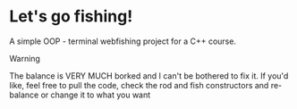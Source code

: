 # Let's go fishing!

A simple OOP - terminal webfishing project for a C++ course.

> [!WARNING]
> The balance is VERY MUCH borked and I can't be bothered to fix it.
> If you'd like, feel free to pull the code, check the rod and fish constructors and re-balance or change it to what you want

